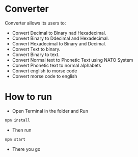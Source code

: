 # Converter

Converter allows its users to:

- Convert Decimal to Binary nad Hexadecimal.
- Convert Binary to Ddecimal and Hexadecimal.
- Convert Hexadecimal to Binary and Decimal.
- Convert Text to binary.
- Convert Binary to text.
- Convert Normal text to Phonetic Text using NATO System
- Convert Phonetic text to normal alphabets
- Convert english to morse code
- Convert morse code to english

# How to run

- Open Terminal in the folder and Run

```javascript
npm install
```

- Then run

```javascript
npm start
```

- There you go
